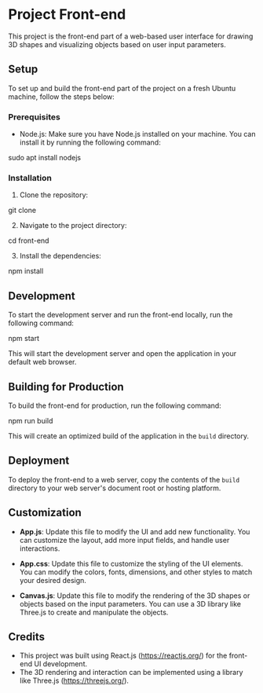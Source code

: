# Project Front-end

This project is the front-end part of a web-based user interface for drawing 3D shapes and visualizing objects based on user input parameters.

## Setup

To set up and build the front-end part of the project on a fresh Ubuntu machine, follow the steps below:

### Prerequisites

- Node.js: Make sure you have Node.js installed on your machine. You can install it by running the following command:

sudo apt install nodejs


### Installation

1. Clone the repository:

git clone <repository-url>


2. Navigate to the project directory:

cd front-end

3. Install the dependencies:

npm install


## Development

To start the development server and run the front-end locally, run the following command:

npm start


This will start the development server and open the application in your default web browser.

## Building for Production

To build the front-end for production, run the following command:

npm run build


This will create an optimized build of the application in the `build` directory.

## Deployment

To deploy the front-end to a web server, copy the contents of the `build` directory to your web server's document root or hosting platform.

## Customization

- **App.js**: Update this file to modify the UI and add new functionality. You can customize the layout, add more input fields, and handle user interactions.

- **App.css**: Update this file to customize the styling of the UI elements. You can modify the colors, fonts, dimensions, and other styles to match your desired design.

- **Canvas.js**: Update this file to modify the rendering of the 3D shapes or objects based on the input parameters. You can use a 3D library like Three.js to create and manipulate the objects.

## Credits

- This project was built using React.js (https://reactjs.org/) for the front-end UI development.
- The 3D rendering and interaction can be implemented using a library like Three.js (https://threejs.org/).

